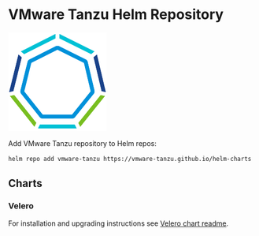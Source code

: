 # VMware Tanzu Helm Repository

![VMware Tanzu](assets/vmware-tanzu-logo.png)

Add VMware Tanzu repository to Helm repos:

```bash
helm repo add vmware-tanzu https://vmware-tanzu.github.io/helm-charts
```

## Charts

### Velero

For installation and upgrading instructions see [Velero chart readme](https://github.com/vmware-tanzu/helm-charts/blob/main/charts/velero/README.md).
